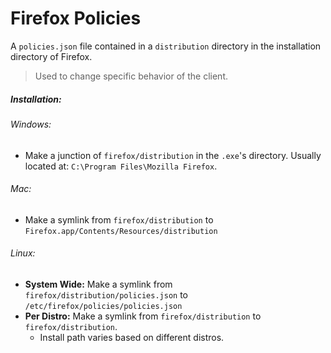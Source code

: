 # Firefox Policies
A `policies.json` file contained in a `distribution` directory in the installation directory of Firefox.
>Used to change specific behavior of the client.

##### Installation:
###### Windows:
- Make a junction of `firefox/distribution` in the `.exe`'s directory. Usually located at: `C:\Program Files\Mozilla Firefox`.

###### Mac:
- Make a symlink from `firefox/distribution` to `Firefox.app/Contents/Resources/distribution`

###### Linux:
- **System Wide:** Make a symlink from `firefox/distribution/policies.json` to `/etc/firefox/policies/policies.json`
- **Per Distro:** Make a symlink from `firefox/distribution` to `firefox/distribution`.
  - Install path varies based on different distros.

